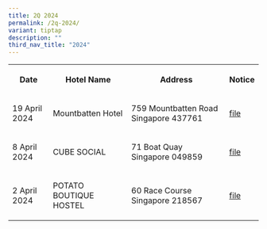 ```yaml
---
title: 2Q 2024
permalink: /2q-2024/
variant: tiptap
description: ""
third_nav_title: "2024"
---
```

<p></p>
<table>
<tbody>
<tr>
<th rowspan="1" colspan="1">
<p>Date</p>
</th>
<th rowspan="1" colspan="1">
<p>Hotel Name</p>
</th>
<th rowspan="1" colspan="1">
<p>Address</p>
</th>
<th rowspan="1" colspan="1">
<p>Notice</p>
</th>
</tr>
<tr>
<td rowspan="1" colspan="1">
<p>19 April 2024</p>
</td>
<td rowspan="1" colspan="1">
<p>Mountbatten Hotel</p>
</td>
<td rowspan="1" colspan="1">
<p>759 Mountbatten Road Singapore 437761</p>
</td>
<td rowspan="1" colspan="1">
<p><a href="/files/Mountbatten_Hotel.pdf" rel="noopener noreferrer nofollow" target="_blank">file</a>
</p>
</td>
</tr>
<tr>
<td rowspan="1" colspan="1">
<p>8 April 2024</p>
</td>
<td rowspan="1" colspan="1">
<p>CUBE SOCIAL</p>
</td>
<td rowspan="1" colspan="1">
<p>71 Boat Quay Singapore 049859</p>
</td>
<td rowspan="1" colspan="1">
<p><a href="/files/CUBE_SOCIAL.pdf" rel="noopener noreferrer nofollow" target="_blank">file</a>
</p>
</td>
</tr>
<tr>
<td rowspan="1" colspan="1">
<p>2 April 2024</p>
</td>
<td rowspan="1" colspan="1">
<p>POTATO BOUTIQUE HOSTEL</p>
</td>
<td rowspan="1" colspan="1">
<p>60 Race Course Singapore 218567</p>
</td>
<td rowspan="1" colspan="1">
<p><a href="/files/POTATA_BOUTIQUE_HOSTEL.pdf" rel="noopener noreferrer nofollow" target="_blank">file</a>
</p>
</td>
</tr>
</tbody>
</table>
<p></p>